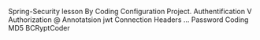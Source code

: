 Spring-Security lesson By Coding Configuration Project.
Authentification V Authorization
@ Annotatsion
jwt
Connection
Headers
... Password Coding MD5 BCRyptCoder
